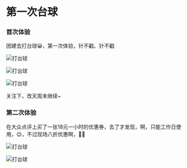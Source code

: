 # 第一次台球

### 首次体验

团建去打台球😀，第一次体验，针不戳、针不戳

![打台球](https://0.z.wiki/images/20211118/8883c3274fb648febfcdc8c55b43329a.png)

![打台球](https://1.z.wiki/images/20211118/ae14f0c1715a45df937ff40d3c5a9036.png)

![打台球](https://2.z.wiki/images/20211118/faf34b774e1f4d66895e206c24c76f19.png)

关注下，改天周末继续~

### 第二次体验

在大众点评上买了一张18元一小时的优惠券，去了才发现，啊，只能工作日使用，😌，不过现场八折优惠啊，👏👏

![打台球](https://3.z.wiki/images/20211121/0180c64a58b048f48c299a18808ef3c0.png)

![打台球](https://4.z.wiki/images/20211121/2322c9eead474a4e8c5c9307e570ecb7.png)

